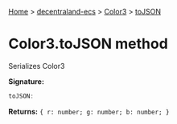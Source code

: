 [Home](./index) &gt; [decentraland-ecs](./decentraland-ecs.md) &gt; [Color3](./decentraland-ecs.color3.md) &gt; [toJSON](./decentraland-ecs.color3.tojson.md)

# Color3.toJSON method

Serializes Color3

**Signature:**
```javascript
toJSON:
```
**Returns:** `{
        r: number;
        g: number;
        b: number;
    }`

